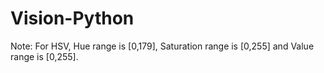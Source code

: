 # Vision-Python
 

Note: For HSV, Hue range is [0,179], Saturation range is [0,255] and Value range is [0,255].

